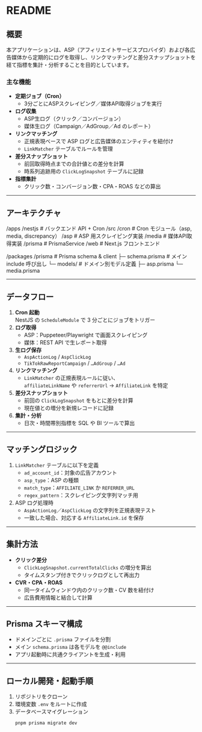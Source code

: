# README

## 概要
本アプリケーションは、ASP（アフィリエイトサービスプロバイダ）および各広告媒体から定期的にログを取得し、リンクマッチングと差分スナップショットを経て指標を集計・分析することを目的としています。

### 主な機能
- **定期ジョブ（Cron）**  
  - 3分ごとにASPスクレイピング／媒体API取得ジョブを実行
- **ログ収集**  
  - ASP生ログ（クリック／コンバージョン）  
  - 媒体生ログ（Campaign／AdGroup／Ad のレポート）
- **リンクマッチング**  
  - 正規表現ベースで ASP ログと広告媒体のエンティティを紐付け  
  - `LinkMatcher` テーブルでルールを管理
- **差分スナップショット**  
  - 前回取得時点までの合計値との差分を計算  
  - 時系列追跡用の `ClickLogSnapshot` テーブルに記録
- **指標集計**  
  - クリック数・コンバージョン数・CPA・ROAS などの算出

---

## アーキテクチャ
/apps
/nestjs # バックエンド API + Cron
/src
/cron # Cron モジュール（asp, media, discrepancy）
/asp # ASP 用スクレイピング実装
/media # 媒体API取得実装
/prisma # PrismaService
/web # Next.js フロントエンド

/packages
/prisma # Prisma schema & client
├─ schema.prisma # メイン include 呼び出し
└─ models/ # ドメイン別モデル定義
├─ asp.prisma
└─ media.prisma


---

## データフロー

1. **Cron 起動**  
   NestJS の `ScheduleModule` で 3 分ごとにジョブをトリガー  
2. **ログ取得**  
   - ASP：Puppeteer/Playwright で画面スクレイピング  
   - 媒体：REST API で生レポート取得  
3. **生ログ保存**  
   - `AspActionLog` / `AspClickLog`  
   - `TikTokRawReportCampaign` / `…AdGroup` / `…Ad`  
4. **リンクマッチング**  
   - `LinkMatcher` の正規表現ルールに従い、  
     `affiliateLinkName` や `referrerUrl` → `AffiliateLink` を特定  
5. **差分スナップショット**  
   - 前回の `ClickLogSnapshot` をもとに差分を計算  
   - 現在値との増分を新規レコードに記録  
6. **集計・分析**  
   - 日次・時間帯別指標を SQL や BI ツールで算出  

---

## マッチングロジック

1. `LinkMatcher` テーブルに以下を定義  
   - `ad_account_id`：対象の広告アカウント  
   - `asp_type`：ASP の種類  
   - `match_type`：`AFFILIATE_LINK` か `REFERRER_URL`  
   - `regex_pattern`：スクレイピング文字列マッチ用  
2. ASP ログ処理時  
   - `AspActionLog`／`AspClickLog` の文字列を正規表現テスト  
   - 一致した場合、対応する `AffiliateLink.id` を保存  

---

## 集計方法

- **クリック差分**  
  - `ClickLogSnapshot.currentTotalClicks` の増分を算出  
  - タイムスタンプ付きでクリックログとして再出力  
- **CVR・CPA・ROAS**  
  - 同一タイムウィンドウ内のクリック数・CV 数を紐付け  
  - 広告費用情報と結合して計算  

---

## Prisma スキーマ構成

- ドメインごとに `.prisma` ファイルを分割  
- メイン `schema.prisma` は各モデルを `@@include`  
- アプリ起動時に共通クライアントを生成・利用  

---

## ローカル開発・起動手順

1. リポジトリをクローン  
2. 環境変数 `.env` をルートに作成  
3. データベースマイグレーション  
   ```bash
   pnpm prisma migrate dev
  ```